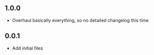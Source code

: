 ## 1.0.0
- Overhaul basically everything, so no detailed changelog this time

## 0.0.1
- Add initial files